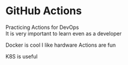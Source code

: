 # GitHub Actions

Practicing Actions for DevOps  
It is very important to learn even as a developer

Docker is cool
I like hardware
Actions are fun

K8S is useful 
